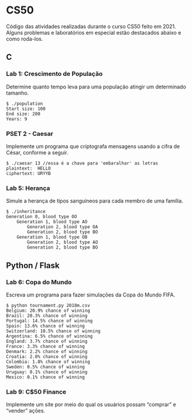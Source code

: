 # CS50
Código das atividades realizadas durante o curso CS50 feito em 2021.
Alguns problemas e laboratórios em especial estão destacados abaixo e como roda-los.

## C
### Lab 1: Crescimento de População

Determine quanto tempo leva para uma população atingir um determinado tamanho.
```
$ ./population
Start size: 100
End size: 200
Years: 9
```
### PSET 2 - Caesar 

Implemente um programa que criptografa mensagens usando a cifra de César, conforme a seguir.
```
$ ./caesar 13 //essa é a chave para 'embaralhar' as letras
plaintext:  HELLO
ciphertext: URYYB
```

### Lab 5: Herança

Simule a herança de tipos sanguíneos para cada membro de uma família.
```
$ ./inheritance
Generation 0, blood type OO
    Generation 1, blood type AO
        Generation 2, blood type OA
        Generation 2, blood type BO
    Generation 1, blood type OB
        Generation 2, blood type AO
        Generation 2, blood type BO
```

## Python / Flask

### Lab 6: Copa do Mundo

Escreva um programa para fazer simulações da Copa do Mundo FIFA.
```
$ python tournament.py 2018m.csv
Belgium: 20.9% chance of winning
Brazil: 20.3% chance of winning
Portugal: 14.5% chance of winning
Spain: 13.6% chance of winning
Switzerland: 10.5% chance of winning
Argentina: 6.5% chance of winning
England: 3.7% chance of winning
France: 3.3% chance of winning
Denmark: 2.2% chance of winning
Croatia: 2.0% chance of winning
Colombia: 1.8% chance of winning
Sweden: 0.5% chance of winning
Uruguay: 0.1% chance of winning
Mexico: 0.1% chance of winning
```

### Lab 9: C$50 Finance

Implemente um site por meio do qual os usuários possam “comprar” e “vender” ações.


